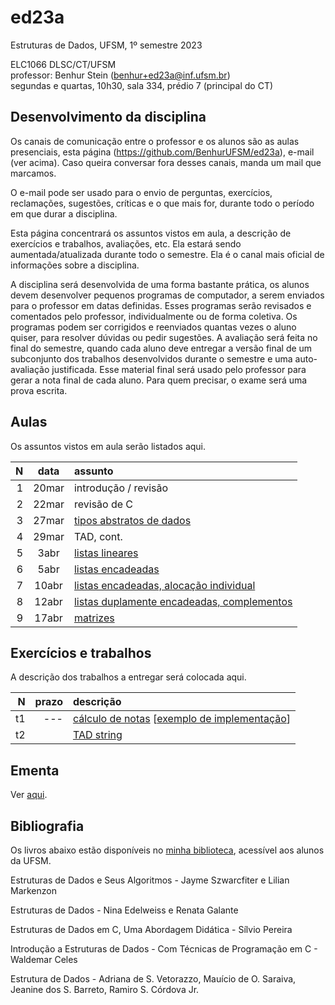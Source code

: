 # ed23a
Estruturas de Dados, UFSM, 1º semestre 2023

ELC1066 DLSC/CT/UFSM\
professor: Benhur Stein ([benhur+ed23a@inf.ufsm.br](mailto:benhur%2bed23a@inf.ufsm.br))\
segundas e quartas, 10h30, sala 334, prédio 7 (principal do CT)

## Desenvolvimento da disciplina

Os canais de comunicação entre o professor e os alunos são as aulas presenciais, esta página (<https://github.com/BenhurUFSM/ed23a>), e-mail (ver acima). Caso queira conversar fora desses canais, manda um mail que marcamos.

O e-mail pode ser usado para o envio de perguntas, exercícios, reclamações, sugestões, críticas e o que mais for, durante todo o período em que durar a disciplina.

Esta página concentrará os assuntos vistos em aula, a descrição de exercícios e trabalhos, avaliações, etc. Ela estará sendo aumentada/atualizada durante todo o semestre. Ela é o canal mais oficial de informações sobre a disciplina.

A disciplina será desenvolvida de uma forma bastante prática, os alunos devem desenvolver pequenos programas de computador, a serem enviados para o professor em datas definidas. 
Esses programas serão revisados e comentados pelo professor, individualmente ou de forma coletiva. 
Os programas podem ser corrigidos e reenviados quantas vezes o aluno quiser, para resolver dúvidas ou pedir sugestões.
A avaliação será feita no final do semestre, quando cada aluno deve entregar a versão final de um subconjunto dos trabalhos desenvolvidos durante o semestre e uma auto-avaliação justificada. Esse material final será usado pelo professor para gerar a nota final de cada aluno.
Para quem precisar, o exame será uma prova escrita.

##  Aulas

Os assuntos vistos em aula serão listados aqui.

|    N |  data | assunto
| ---: | :---: | :--------
|    1 | 20mar | introdução / revisão
|    2 | 22mar | revisão de C
|    3 | 27mar | [tipos abstratos de dados](Aulas/tad.md)
|    4 | 29mar | TAD, cont.
|    5 |  3abr | [listas lineares](Aulas/listas.md)
|    6 |  5abr | [listas encadeadas](Aulas/listas_encadeadas.md)
|    7 | 10abr | [listas encadeadas, alocação individual](Aulas/lista_encadeada_com_ponteiros.md)
|    8 | 12abr | [listas duplamente encadeadas, complementos](Aulas/lista_duplamente_encadeada.md)
|    9 | 17abr | [matrizes](Aulas/matrizes.md)

## Exercícios e trabalhos

A descrição dos trabalhos a entregar será colocada aqui.

|     N |    prazo | descrição
| ----: | -------: | :-----------
|    t1 |      --- | [cálculo de notas](Trabalhos/t1.md) [[exemplo de implementação](Trabalhos/t1-ed23a.c)]
|    t2 |          | [TAD string](Trabalhos/t2.md)


## Ementa

Ver [aqui](https://www.ufsm.br/ementario/disciplinas/ELC1066/).

## Bibliografia

Os livros abaixo estão disponíveis no [minha biblioteca](https://www.ufsm.br/orgaos-suplementares/biblioteca/e-books-2/), acessível aos alunos da UFSM.

Estruturas de Dados e Seus Algoritmos - Jayme Szwarcfiter e Lilian Markenzon

Estruturas de Dados - Nina Edelweiss e Renata Galante

Estruturas de Dados em C, Uma Abordagem Didática - Sílvio Pereira

Introdução a Estruturas de Dados - Com Técnicas de Programação em C - Waldemar Celes

Estrutura de Dados - Adriana de S. Vetorazzo, Mauício de O. Saraiva, Jeanine dos S. Barreto, Ramiro S. Córdova Jr.
